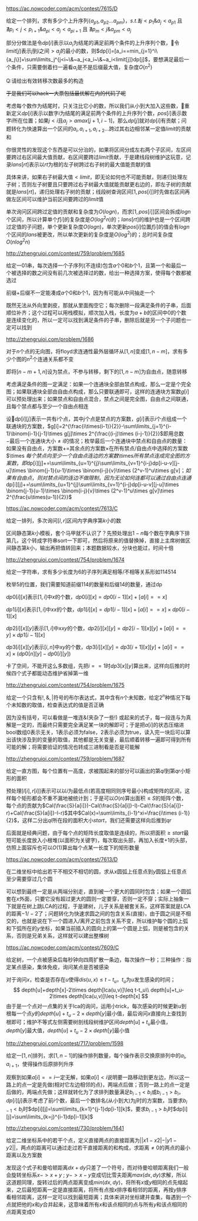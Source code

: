 https://ac.nowcoder.com/acm/contest/7615/D

给定一个排列，求有多少个上升序列$\{a_{p1},a_{p2}...a_{pm}\}$，$s.t.\nexists j<p_1\&a_j<a_{p1}$ 且 $\nexists p_i<j<p_{i+1}\& a_{pi}<a_j<a_{pi+1}$ 且 $\nexists p_m<j\& a_{pm}<a_j$

部分分做法是令$dp[i]$表示以$a_i$为结尾的满足前两个条件的上升序列个数，令$limit[j]$表示$j$到$i$之间$>a_j$的最小的数，则$dp[i]=[a_i==min_{j=1}^i\{a_j\}]+\sum\limits_j^{j<i~\&~a_j<a_i~\&~a_i<limit[j]}dp[j]$，要想满足最后一个条件，只需要倒着扫一遍看$a_i$是不是后缀最大值，复杂度$O(n^2)$

Q:请给出有效转移次数最多的构造

~~于是我们可以hack一大票包括最优解在内的代码了呢~~

考虑每个数作为结尾时，只关注比它小的数，所以我们从小到大加入这些数，重新定义$dp[i]$表示以数字$i$为结尾的满足前两个条件的上升序列个数，$pos[i]$表示数字$i$所在位置；如果$j<i$且$a_j>amax[j+1,i-1]$，那么$dp[j]$就对$dp[i]$有贡献；问题转化为快速算出一个区间的$a_i,a_{i+1},a_{i+2}...$跨过其右边相邻某一定值$limit$的贡献和

你很灵性的发现这个东西是可以分治的，如果将区间分成左右两个子区间，左区间要跨过右区间最大值贡献，右区间要跨过$limit$贡献，于是建线段树维护这玩意，记录$lans[rt]$表示以$rt$为根的左子树跨过右子树的最大值能贡献的值

具体来讲，如果右子树最大值$<limit$，即无论如何也不可能贡献，则递归处理左子树；否则左子树要且只要跨过右子树最大值就能贡献更右边的，即左子树的贡献就是$lans[rt]$，递归处理右子树的贡献；线段树查询区间$[1,pos[i]]$时先做右区间再做左区间可以维护当前区间要跨过的$limit$值

单次询问区间跨过定值的贡献和复杂度为$O(logn)$，而求$[1,pos[i]]$区间会拆成$logn$个区间，所以计算单个$f[i]$的复杂度是$O(log^2n)$的；$lans[rt]$的维护也是一个区间跨过定值的子问题，单个更新复杂度$O(logn)$，单次更新$pos[i]$位置$f[i]$的值会有$logn$个区间的$lans$被更改，所以单次更新的复杂度是$O(log^2)$的；总时间复杂度$O(nlog^2 n)$



http://zhengruioi.com/contest/759/problem/1685

给定一$01$串，每次选择一个子序列(不连续)包含$a$个$0$和$b$个$1$，且第一个和最后一个被选择的数之间没有前几次被选择过的数，给出一种选择方案，使得每个数都被选过

前缀+后缀不一定能凑成$a$个$0$和$b$个$1$，因为有可能从中间抽走一个

既然无法从外向里剥皮，那就从里面掏空它；每次删除一段满足条件的子串，后面顺位补齐；这个过程可以用栈模拟，顺次加入栈，长度为$a+b$的区间中$0$的个数是连续变化的，所以一定可以找到满足条件的子串，删除后就是另一个子问题也一定可以找到



http://zhengruioi.com/problem/1686

对于$n$个点的无向图，将floyd求连通性最外层循环从$[1,n]$变成$[1,n-m]$，求有多少个图的$n^2$个连通关系都不变

即将$[n-m+1,n]$设为禁点，不参与转移，剩下的$[1,n-m]$为自由点，随意转移

考虑满足条件的图一定满足：如果一个连通块全部由禁点构成，那么一定是个完全图；如果联通块全部由自由点构成，那么只要联通即可，这样的连通块方案数$g[i]$可以预处理出来；如果禁点和自由点混合，禁点之间是完全图，自由点之间联通，且每个禁点都与至少一个自由点相连

设$dp[i][j]$表示一共有$i$个点，其中$j$个点是禁点的方案数，$g[i]$表示$i$个点组成一个联通块的方案数，$g[i]=2^{\frac{i\times(i-1)}{2}}-\sum\limits_{j=1}^{i-1}\binom{i-1}{j-1}\times g[j]\times 2^{\frac{(i-j)\times (i-j-1)}{2}}$即用总数$-$最后一个连通块大小$\neq i$的情况；枚举最后一个连通块中禁点和自由点的数量：如果没有自由点，方案数$+=$其余点的方案数$\times$在所有禁点/自由点中选择的方案数$\times $每个禁点向至少一个自由点连边的方案数$\times$所有禁点连成完全图的方案数，即$dp[i][j]+=\sum\limits_{u=1}^{j}\sum\limits_{v=1}^{i-j}dp[i-u-v][j-u]\times \binom{j-1}{u-1}\times \binom{i-j}{v}\times (2^v-1)^u\times g[v]$；如果有自由点，则对禁点间的连边不做限制，因为无论如何连都可以通过自由点连通$dp[i][j]+=\sum\limits_{u=1}^{j}\sum\limits_{v=1}^{i-j}dp[i-u-v][j-u]\times \binom{j-1}{u-1}\times \binom{i-j}{v}\times (2^v-1)^u\times g[v]\times 2^{\frac{u\times(u-1)}{2}}$



https://ac.nowcoder.com/acm/contest/7613/C

给定一排列，多次询问$[l,r]$区间内字典序第$k$小的数

区间静态第$k$小模板，套个马甲就不认识了？先预处理出$1-n$每个数在字典序下排第几，这个转成字符串sort一下即可，然后将原来的值替换掉，直接上主席树做区间静态第$k$小，输出再把值转回来；本题数据较水，分块也能过，时间十倍



http://zhengruioi.com/contest/754/problem/1674

给定一字符串，求有多少长度为$6$的子序列满足相等/不相等关系形如$114514$

枚举$5$的位置，我们需要知道前缀$114$的数量和后缀$14$的数量，通过dp

$dp0[i][x]$表示$[1,i]$中$x$的个数，$dp0[i][x]=dp0[i-1][x]+[a[i]==x]$

$dp1[i][x]$表示$[1,i]$中$xx$的个数，$dp1[i][x]=dp1[i-1][x]+[a[i]==x]\times dp0[i-1][x]$

$dp2[i][x][y]$表示$[1,i]$中$xxy$的个数，$dp2[i][x][y]=dp2[i-1][x][y]+[a[i]==y]\times dp1[i-1][x]$

$dp3[i][x][y]$表示$[i,n]$中$xy$的个数，$dp3[i][x][y]=dp3[i+1][x][y]+[a[i]==x]\times(dp0[n][y]-dp0[i][y])$

卡了空间，不能开这么多数组，先把$i==1$时$dp3[x][y]$算出来，这样向后推的时候四个式子都能动态维护省掉第一维



http://zhengruioi.com/contest/754/problem/1675

给定一个只含有$!,\&,|$符号的布尔表达式，其中含有$n$个未知数，给定$2^n$种情况下每个未知数的取值，检查表达式的值是否正确

因为没有括号，可以看做是一堆连$\&$(夹杂了一些$!$) 或起来的式子，每一段连与为真解是一定的，而最终只需要完全满足某一块的解即可；于是把$a[i]$的状态压缩进bool数组$0$表示无关，$1$表示必须为false，$2$表示必须为true，读入完一块后可以算出该快涉及到的变量的取值，其他都是无关变量，最后顺着转移一遍即可得到所有可能的解；将需要验证的情况也转成三进制看是否是可能解



http://zhengruioi.com/contest/759/problem/1687

给定一直方图，每个位置有一高度，求被围起来的部分可以画出的第$ql$到第$qr$小矩形的面积

预处理$[l[i],r[i]]$表示可以以$i$为最低点(若高度相同则序号最小)构成矩阵的区间，这样每个矩形都会不重不漏地被统计到；于是可以$O(n)$算出面积$\leq S$的矩阵个数，每个点的贡献为$Cal(\frac{S}{a[i]})-Cal(\frac{S}{a[i]}-l)-Cal(\frac{S}{a[i]}-r)+Cal(\frac{S}{a[i]}-l-r)$其中$Cal(x)=\sum\limits_{i-1}^xi=\frac{i\times (i-1)}{2}$，这样二分出$ql$所在段的面积大小$start$，我们还需要这样向后推到$qr$

后面就是经典问题，由于每个点的矩阵长度取值是连续的，所以把面积$\geq start$最短可能长度放入小根堆(以面积为关键字)，每次取出头部，再加入长度+1的头部，仿照上面容斥也可以$O(1)$算出每个点某一长度下的矩形数量



https://ac.nowcoder.com/acm/contest/7613/D

在二维坐标中给出若干不相交不相切的圆，求从$x$圆弧上任意点到$y$圆弧上任意点至少需要穿过几个圆

可以想到最终一定是从两端分别走，直到被一个更大的圆同时包含；如果一个圆弧套在$x$外面，只要它没有超过更大的圆则一定要穿，否则一定不穿；实际上抽象一下就是在树上跳LCA的过程，于是建树，儿子关系是被套关系，这样答案就是LCA的距离$-1/-2$了；问题转化为快速求圆之间的包含关系(直接)，由于圆之间是不相交的，也就是说在下一个圆进入/离开之前包含关系不变，所以维护每个圆的上弧和下弧所在的$y$坐标，如果当前插入的圆向上的第一个圆是上弧，则是被包含的关系，否则是兄弟关系，这样就可以建出整棵树



https://ac.nowcoder.com/acm/contest/7609/C

给定树，一个点被感染后每秒钟向四周扩散一条边，每次操作一秒；三种操作：指定某点感染，集体免疫，询问某点是否被感染

对于询问$x$，检查是否存在$u$使得$dis(u,x)\leq t-t_u$，$t_u$为$u$发生感染的时间；
$$
depth[u]+depth[x]-2\times depth[lca(u,v)]\leq t-t_u\\
depth[u]+t_u-2\times depth[lca(u,v)]\leq t-depth[x]
$$
由于是一个点对一点集的关于lca的询问，运用小trick，每次感染的时候更新$u$到根每一个点$y$的$depth[u]+t_u-2\times depth[y]$最小值，最后询问$x$直接向上查找到根即可；维护不等式左侧需要树剖线段树维护区间$depth[u]+t_u$最小值，$depth[y]$最大值，$depth[u]+t_u-2\times depth[y]$最小值



http://zhengruioi.com/contest/717/problem/1598

给定一$[1,n]$排列，求$[1,n-1]$的操作排列数量，每个操作表示交换原排列中的$a_i,a_{i+1}$，使得操作后原排列升序

观察到如果$a[i]==i$一定无解，如果$a[i]<i$说明要一路移动到更左边，所以这一路上的点一定是先做(相对它左边相邻的点)，两端点后做；否则一路上的点一定是后做的，两端点先做；这样就转化为了求排列数量满足$b_{i-1}<b_i$或$b_{i-1}>b_i$，$dp[i][j]$表示考虑了前$i$个数，最后一个数排名(从小到大)为$j$时的方案数，当要求$b_{i-1}<b_i$时$dp[i][j]=\sum\limits_{k=1}^{j-1}dp[i-1][k]$，要求$b_{i-1}>b_i$时$dp[i][j]=\sum\limits_{k=j}^{i-1}dp[i-1][k]$



http://zhengruioi.com/contest/730/problem/1641

给定二维坐标系中的若干个点，定义直接两点的直接距离为$||x1-x2|-|y1-y2||$，两点的距离可以通过走过若干直接距离的和构成，求距离$\neq 0$的两点的最小距离以及方案数

发现这个式子和曼哈顿距离$dx+dy$只差了一个符号，而对待曼哈顿距离我们一般会旋转坐标系$x->x+y~;~y->x-y$变成切比雪夫距离$max(dx,dy)$求解，所以这道题同理，旋转过后的两点距离变成$min(dx,dy)$，将所有$x$或$y$相同的点先缩起来，之后最短距离一定是直接距离，将所有点按$x$排序看相邻的距离，再按$y$排序看相邻距离，这样一定可以找到最短距离；具体来讲对坐标建并查集，每遇到一个点就把他的$x$和$y$合并起来，这意味着所有$x$和该点相同的点与所有$y$和该点相同的点距离变成0